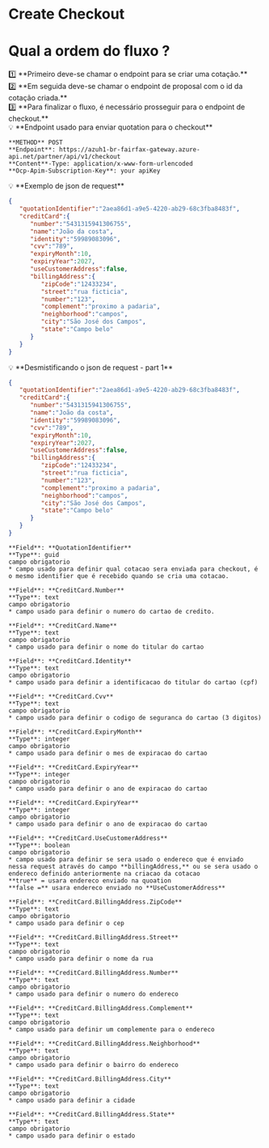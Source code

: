 # Create Checkout

# Qual a ordem do fluxo ?

<aside>
1️⃣ **Primeiro deve-se chamar o endpoint para se criar uma cotação.**

</aside>

<aside>
2️⃣ **Em seguida deve-se chamar o endpoint de proposal com o id da cotação criada.**

</aside>

<aside>
3️⃣ **Para finalizar o fluxo, é necessário prosseguir para o endpoint de checkout.**

</aside>

<aside>
💡 **Endpoint usado para enviar quotation para o checkout**

</aside>

```
**METHOD** POST
**Endpoint**: https://azuh1-br-fairfax-gateway.azure-api.net/partner/api/v1/checkout
**Content**-Type: application/x-www-form-urlencoded
**Ocp-Apim-Subscription-Key**: your apiKey
```

<aside>
💡 **Exemplo de json de request**

</aside>

```json
{
   "quotationIdentifier":"2aea86d1-a9e5-4220-ab29-68c3fba8483f",
   "creditCard":{
      "number":"5431315941306755",
      "name":"João da costa",
      "identity":"59989083096",
      "cvv":"789",
      "expiryMonth":10,
      "expiryYear":2027,
      "useCustomerAddress":false,
      "billingAddress":{
         "zipCode":"12433234",
         "street":"rua ficticia",
         "number":"123",
         "complement":"proximo a padaria",
         "neighborhood":"campos",
         "city":"São José dos Campos",
         "state":"Campo belo"
      }
   }
}
```

<aside>
💡 **Desmistificando o json de request - part 1**

</aside>

```json
{
   "quotationIdentifier":"2aea86d1-a9e5-4220-ab29-68c3fba8483f",
   "creditCard":{
      "number":"5431315941306755",
      "name":"João da costa",
      "identity":"59989083096",
      "cvv":"789",
      "expiryMonth":10,
      "expiryYear":2027,
      "useCustomerAddress":false,
      "billingAddress":{
         "zipCode":"12433234",
         "street":"rua ficticia",
         "number":"123",
         "complement":"proximo a padaria",
         "neighborhood":"campos",
         "city":"São José dos Campos",
         "state":"Campo belo"
      }
   }
}
```

```
**Field**: **QuotationIdentifier**
**Type**: guid
campo obrigatorio
* campo usado para definir qual cotacao sera enviada para checkout, é o mesmo identifier que é recebido quando se cria uma cotacao.
```

```
**Field**: **CreditCard.Number**
**Type**: text
campo obrigatorio
* campo usado para definir o numero do cartao de credito.
```

```
**Field**: **CreditCard.Name**
**Type**: text
campo obrigatorio
* campo usado para definir o nome do titular do cartao
```

```
**Field**: **CreditCard.Identity**
**Type**: text
campo obrigatorio
* campo usado para definir a identificacao do titular do cartao (cpf)
```

```
**Field**: **CreditCard.Cvv**
**Type**: text
campo obrigatorio
* campo usado para definir o codigo de seguranca do cartao (3 digitos)
```

```
**Field**: **CreditCard.ExpiryMonth**
**Type**: integer
campo obrigatorio
* campo usado para definir o mes de expiracao do cartao
```

```
**Field**: **CreditCard.ExpiryYear**
**Type**: integer
campo obrigatorio
* campo usado para definir o ano de expiracao do cartao
```

```
**Field**: **CreditCard.ExpiryYear**
**Type**: integer
campo obrigatorio
* campo usado para definir o ano de expiracao do cartao
```

```
**Field**: **CreditCard.UseCustomerAddress**
**Type**: boolean
campo obrigatorio
* campo usado para definir se sera usado o endereco que é enviado nessa request através do campo **billingAddress,** ou se sera usado o endereco definido anteriormente na criacao da cotacao
**true** = usara endereco enviado na quoation
**false =** usara endereco enviado no **UseCustomerAddress**
```

```
**Field**: **CreditCard.BillingAddress.ZipCode**
**Type**: text
campo obrigatorio
* campo usado para definir o cep
```

```
**Field**: **CreditCard.BillingAddress.Street**
**Type**: text
campo obrigatorio
* campo usado para definir o nome da rua
```

```
**Field**: **CreditCard.BillingAddress.Number**
**Type**: text
campo obrigatorio
* campo usado para definir o numero do endereco
```

```
**Field**: **CreditCard.BillingAddress.Complement**
**Type**: text
campo obrigatorio
* campo usado para definir um complemente para o endereco
```

```
**Field**: **CreditCard.BillingAddress.Neighborhood**
**Type**: text
campo obrigatorio
* campo usado para definir o bairro do endereco
```

```
**Field**: **CreditCard.BillingAddress.City**
**Type**: text
campo obrigatorio
* campo usado para definir a cidade
```

```
**Field**: **CreditCard.BillingAddress.State**
**Type**: text
campo obrigatorio
* campo usado para definir o estado
```